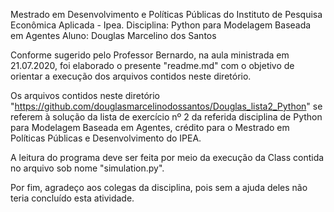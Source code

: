 Mestrado em Desenvolvimento e Políticas Públicas do Instituto de Pesquisa Econômica Aplicada - Ipea.
Disciplina: Python para Modelagem Baseada em Agentes
Aluno: Douglas Marcelino dos Santos

Conforme sugerido pelo Professor Bernardo, na aula ministrada em 21.07.2020, foi elaborado o presente "readme.md" 
com o objetivo de orientar a execução dos arquivos contidos neste diretório.

Os arquivos contidos neste diretório "https://github.com/douglasmarcelinodossantos/Douglas_lista2_Python" se 
referem à solução da lista de exercício nº 2 da referida disciplina de Python para Modelagem Baseada em Agentes, 
crédito para o Mestrado em Políticas Públicas e Desenvolvimento do IPEA.

A leitura do programa deve ser feita por meio da execução da Class contida no arquivo sob nome "simulation.py".

Por fim, agradeço aos colegas da disciplina, pois sem a ajuda deles não teria concluído esta atividade.
